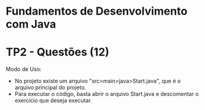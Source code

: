 # Fundamentos de Desenvolvimento com Java
# TP2 - Questões (12)
Modo de Uso:
- No projeto existe um arquivo "src>main>java>Start.java", que é o arquivo principal do projeto.
- Para executar o código, basta abrir o arquivo Start.java e descomentar o exercício que deseja executar.